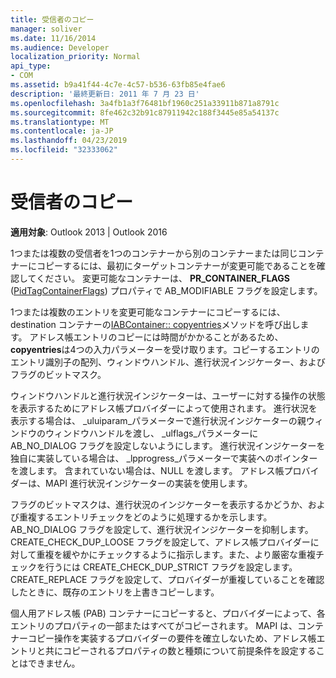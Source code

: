 ```yaml
---
title: 受信者のコピー
manager: soliver
ms.date: 11/16/2014
ms.audience: Developer
localization_priority: Normal
api_type:
- COM
ms.assetid: b9a41f44-4c7e-4c57-b536-63fb85e4fae6
description: '最終更新日: 2011 年 7 月 23 日'
ms.openlocfilehash: 3a4fb1a3f76481bf1960c251a33911b871a8791c
ms.sourcegitcommit: 8fe462c32b91c87911942c188f3445e85a54137c
ms.translationtype: MT
ms.contentlocale: ja-JP
ms.lasthandoff: 04/23/2019
ms.locfileid: "32333062"
---
```

# <a name="copying-a-recipient"></a>受信者のコピー

  
  
**適用対象**: Outlook 2013 | Outlook 2016 
  
1つまたは複数の受信者を1つのコンテナーから別のコンテナーまたは同じコンテナーにコピーするには、最初にターゲットコンテナーが変更可能であることを確認してください。 変更可能なコンテナーは、 **PR_CONTAINER_FLAGS** ([PidTagContainerFlags](pidtagcontainerflags-canonical-property.md)) プロパティで AB_MODIFIABLE フラグを設定します。
  
1つまたは複数のエントリを変更可能なコンテナーにコピーするには、destination コンテナーの[IABContainer:: copyentries](iabcontainer-copyentries.md)メソッドを呼び出します。 アドレス帳エントリのコピーには時間がかかることがあるため、 **copyentries**は4つの入力パラメーターを受け取ります。コピーするエントリのエントリ識別子の配列、ウィンドウハンドル、進行状況インジケーター、およびフラグのビットマスク。 
  
ウィンドウハンドルと進行状況インジケーターは、ユーザーに対する操作の状態を表示するためにアドレス帳プロバイダーによって使用されます。 進行状況を表示する場合は、 _uluiparam_パラメーターで進行状況インジケーターの親ウィンドウのウィンドウハンドルを渡し、 _ulflags_パラメーターに AB_NO_DIALOG フラグを設定しないようにします。 進行状況インジケーターを独自に実装している場合は、 _lpprogress_パラメーターで実装へのポインターを渡します。 含まれていない場合は、NULL を渡します。 アドレス帳プロバイダーは、MAPI 進行状況インジケーターの実装を使用します。 
  
フラグのビットマスクは、進行状況のインジケーターを表示するかどうか、および重複するエントリチェックをどのように処理するかを示します。 AB_NO_DIALOG フラグを設定して、進行状況インジケーターを抑制します。 CREATE_CHECK_DUP_LOOSE フラグを設定して、アドレス帳プロバイダーに対して重複を緩やかにチェックするように指示します。また、より厳密な重複チェックを行うには CREATE_CHECK_DUP_STRICT フラグを設定します。 CREATE_REPLACE フラグを設定して、プロバイダーが重複していることを確認したときに、既存のエントリを上書きコピーします。 
  
個人用アドレス帳 (PAB) コンテナーにコピーすると、プロバイダーによって、各エントリのプロパティの一部またはすべてがコピーされます。 MAPI は、コンテナーコピー操作を実装するプロバイダーの要件を確立しないため、アドレス帳エントリと共にコピーされるプロパティの数と種類について前提条件を設定することはできません。
  

